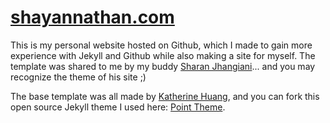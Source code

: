 # [shayannathan.com](https://airraptor17.github.io/shayannathan.com/)

This is my personal website hosted on Github, which I made to gain more experience with Jekyll and Github while also making a site for myself. The template was shared to me by my buddy [Sharan Jhangiani](https://sharanjhangiani.com/)... and you may recognize the theme of his site ;)

The base template was all made by [Katherine Huang](http://katmh.com/), and you can fork this open source Jekyll theme I used here: [Point Theme](https://github.com/katavie/point-theme). 